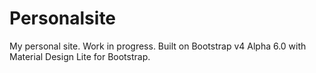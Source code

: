# Personalsite
My personal site. Work in progress. Built on Bootstrap v4 Alpha 6.0 with Material Design Lite for Bootstrap.
